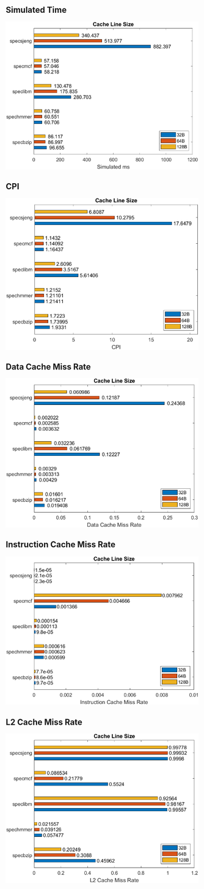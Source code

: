 Simulated Time
---

![Simulation time for various settings of cls](./images/clsimages/cls_simms.png)

CPI
---

![CPI for various settings of cls](./images/clsimages/cls_cpi.png)

Data Cache Miss Rate
---

![Data Cache Miss Rate for various settings of cls](./images/clsimages/cls_dcachemissrate.png)

Instruction Cache Miss Rate
---

![Instruction Cache Miss Rate for various settings of cls](./images/clsimages/cls_icachemissrate.png)

L2 Cache Miss Rate
---

![L2 Cache Miss Rate for various settings of cls](./images/clsimages/cls_l2missrate.png)
